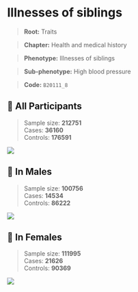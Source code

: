 # Illnesses of siblings
> **Root:** Traits  

> **Chapter:** Health and medical history  

> **Phenotype:** Illnesses of siblings  

> **Sub-phenotype:** High blood pressure  

> **Code:** `B20111_8`

## 🧪 All Participants  
> Sample size: **212751**  
> Cases: **36160**  
> Controls: **176591**
<img src="/Traits/Figures/ALL/B20111_8.png"/>
<CsvTable src="/public/Traits/Data/ALL/LG_B20111_8.csv" label="🔍 View full results" />

## 👨 In Males  
> Sample size: **100756**  
> Cases: **14534**  
> Controls: **86222**
<img src="/Traits/Figures/Male/B20111_8.png"/>
<CsvTable src="/public/Traits/Data/Male/LG_B20111_8.csv" label="🔍 View full results" />

## 👩 In Females  
> Sample size: **111995**  
> Cases: **21626**  
> Controls: **90369**
<img src="/Traits/Figures/Female/B20111_8.png"/>
<CsvTable src="/public/Traits/Data/Female/LG_B20111_8.csv" label="🔍 View full results" />
